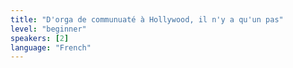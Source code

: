 ```yaml
---
title: "D'orga de communuaté à Hollywood, il n'y a qu'un pas"
level: "beginner"
speakers: [2]
language: "French"
---
```



